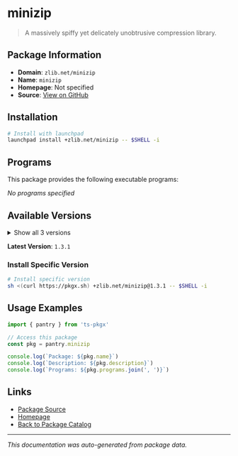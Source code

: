 # minizip

> A massively spiffy yet delicately unobtrusive compression library.

## Package Information

- **Domain**: `zlib.net/minizip`
- **Name**: `minizip`
- **Homepage**: Not specified
- **Source**: [View on GitHub](https://github.com/pkgxdev/pantry/tree/main/projects/zlib.net/minizip/package.yml)

## Installation

```bash
# Install with launchpad
launchpad install +zlib.net/minizip -- $SHELL -i
```

## Programs

This package provides the following executable programs:

*No programs specified*

## Available Versions

<details>
<summary>Show all 3 versions</summary>

- `1.3.1`, `1.3.0`, `1.2.13`

</details>

**Latest Version**: `1.3.1`

### Install Specific Version

```bash
# Install specific version
sh <(curl https://pkgx.sh) +zlib.net/minizip@1.3.1 -- $SHELL -i
```

## Usage Examples

```typescript
import { pantry } from 'ts-pkgx'

// Access this package
const pkg = pantry.minizip

console.log(`Package: ${pkg.name}`)
console.log(`Description: ${pkg.description}`)
console.log(`Programs: ${pkg.programs.join(', ')}`)
```

## Links

- [Package Source](https://github.com/pkgxdev/pantry/tree/main/projects/zlib.net/minizip/package.yml)
- [Homepage](#)
- [Back to Package Catalog](../package-catalog.md)

---

*This documentation was auto-generated from package data.*
